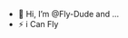 - 👋 Hi, I’m @Fly-Dude and ... 
- ⚡ i Can Fly

<!---
Fly-Dude/Fly-Dude is a ✨ special ✨ repository because its `README.md` (this file) appears on your GitHub profile.
You can click the Preview link to take a look at your changes.
--->
